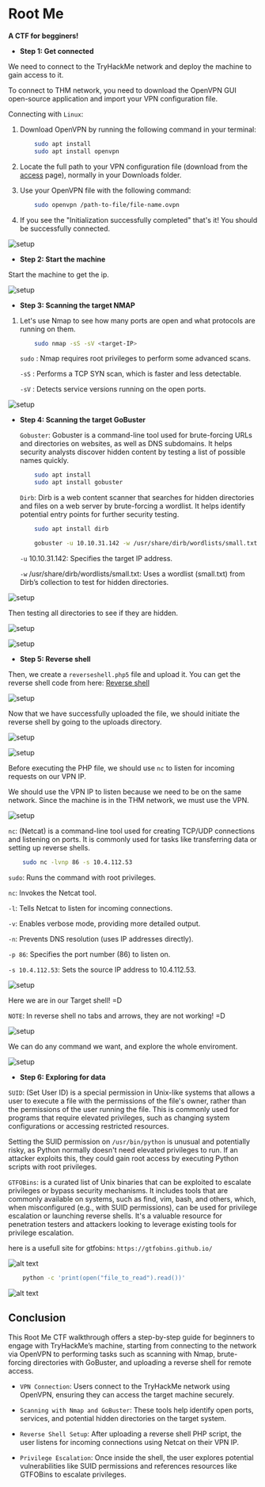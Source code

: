 # Root Me

**A CTF for begginers!**

- **Step 1:  Get connected**

We need to connect to the TryHackMe network and deploy the machine to gain access to it.

To connect to THM network, you need to download the OpenVPN GUI open-source application and import your VPN configuration file.

Connecting with ``Linux``:

1. Download OpenVPN by running the following command in your terminal:

    ```bash
        sudo apt install
        sudo apt install openvpn
    ```

2. Locate the full path to your VPN configuration file (download from the [access](https://tryhackme.com/r/access) page), normally in your Downloads folder.

3. Use your OpenVPN file with the following command: 
 
    ```bash
        sudo openvpn /path-to-file/file-name.ovpn
    ```

4. If you see the "Initialization successfully completed" that's it! You should be successfully connected.


![setup](images/vpn.png)

- **Step 2:  Start the machine**

Start the machine to get the ip.

![setup](images/ip.png)


- **Step 3:  Scanning the target NMAP**

1. Let's use Nmap to see how many ports are open and what protocols are running on them.


    ```bash
        sudo nmap -sS -sV <target-IP>
    ```

    `sudo` : Nmap requires root privileges to perform some advanced scans.

    `-sS` : Performs a TCP SYN scan, which is faster and less detectable.

    `-sV` : Detects service versions running on the open ports.

![setup](images/nmap.png)

- **Step 4:  Scanning the target GoBuster**

    `Gobuster`: Gobuster is a command-line tool used for brute-forcing URLs and directories on websites, as well as DNS subdomains. It helps security analysts discover hidden content by testing a list of possible names quickly.

    ```bash
        sudo apt install
        sudo apt install gobuster
    ```

    `Dirb`: Dirb is a web content scanner that searches for hidden directories and files on a web server by brute-forcing a wordlist. It helps identify potential entry points for further security testing.

    ```bash
        sudo apt install dirb
    ```

    ```bash
        gobuster -u 10.10.31.142 -w /usr/share/dirb/wordlists/small.txt
    ```
    `-u` 10.10.31.142: Specifies the target IP address.

    `-w` /usr/share/dirb/wordlists/small.txt: Uses a wordlist (small.txt) from Dirb’s collection to test for hidden directories.

![setup](images/gobuster.png)

Then testing all directories to see if they are hidden.

![setup](images/panel2.png)

![setup](images/panel.png)

- **Step 5:  Reverse shell**


Then, we create a `reverseshell.php5` file and upload it.
You can get the reverse shell code from here: [Reverse shell](https://github.com/pentestmonkey/php-reverse-shell.git)



![setup](images/1a.png)

Now that we have successfully uploaded the file, we should initiate the reverse shell by going to the uploads directory.

![setup](images/up.png)

![setup](images/up2.png)

Before executing the PHP file, we should use   `nc` to listen for incoming requests on our VPN IP.

We should use the VPN IP to listen because we need to be on the same network. Since the machine is in the THM network, we must use the VPN.

![setup](images/n.png)

`nc`: (Netcat) is a command-line tool used for creating TCP/UDP connections and listening on ports. It is commonly used for tasks like transferring data or setting up reverse shells.

```bash
    sudo nc -lvnp 86 -s 10.4.112.53
```


`sudo`: Runs the command with root privileges.

`nc`: Invokes the Netcat tool.

`-l`: Tells Netcat to listen for incoming connections.

`-v`: Enables verbose mode, providing more detailed output.

`-n`: Prevents DNS resolution (uses IP addresses directly).

`-p 86`: Specifies the port number (86) to listen on.

`-s 10.4.112.53`: Sets the source IP address to 10.4.112.53.

![setup](images/n2.png)

Here we are in our Target shell! =D

`NOTE`: In reverse shell no tabs and arrows, they are not working! =D

![setup](images/n3.png)

We can do any command we want, and explore the whole enviroment.

![setup](images/n4.png)

- **Step 6:  Exploring for data**


`SUID`: (Set User ID) is a special permission in Unix-like systems that allows a user to execute a file with the permissions of the file's owner, rather than the permissions of the user running the file. This is commonly used for programs that require elevated privileges, such as changing system configurations or accessing restricted resources.

Setting the SUID permission on `/usr/bin/python` is unusual and potentially risky, as Python normally doesn't need elevated privileges to run. If an attacker exploits this, they could gain root access by executing Python scripts with root privileges. 

`GTFOBins`: is a curated list of Unix binaries that can be exploited to escalate privileges or bypass security mechanisms. It includes tools that are commonly available on systems, such as find, vim, bash, and others, which, when misconfigured (e.g., with SUID permissions), can be used for privilege escalation or launching reverse shells. It's a valuable resource for penetration testers and attackers looking to leverage existing tools for privilege escalation.

here is a usefull site for gtfobins: `https://gtfobins.github.io/`

![alt text](images/t.png)

```bash
	python -c 'print(open("file_to_read").read())'
```

![alt text](images/r.png)


## Conclusion


This Root Me CTF walkthrough offers a step-by-step guide for beginners to engage with TryHackMe’s machine, starting from connecting to the network via OpenVPN to performing tasks such as scanning with Nmap, brute-forcing directories with GoBuster, and uploading a reverse shell for remote access.

- `VPN Connection`: Users connect to the TryHackMe network using OpenVPN, ensuring they can access the target machine securely.

- `Scanning with Nmap and GoBuster`: These tools help identify open ports, services, and potential hidden directories on the target system.
- `Reverse Shell Setup`: After uploading a reverse shell PHP script, the user listens for incoming connections using Netcat on their VPN IP.
- `Privilege Escalation`: Once inside the shell, the user explores potential vulnerabilities like SUID permissions and references resources like GTFOBins to escalate privileges.